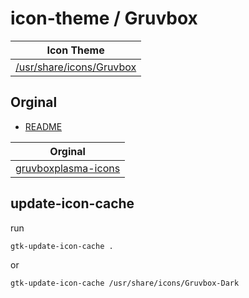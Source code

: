 

# icon-theme / Gruvbox

| Icon Theme |
| --- |
| [/usr/share/icons/Gruvbox](.) |


## Orginal

* [README](README.Original.md)

| Orginal |
| --- |
| [gruvboxplasma-icons](https://www.opencode.net/adhe/gruvboxplasma/-/tree/master/icons/Gruvbox?ref_type=heads) |



## update-icon-cache

run

``` sh
gtk-update-icon-cache .
```

or

``` sh
gtk-update-icon-cache /usr/share/icons/Gruvbox-Dark
```
